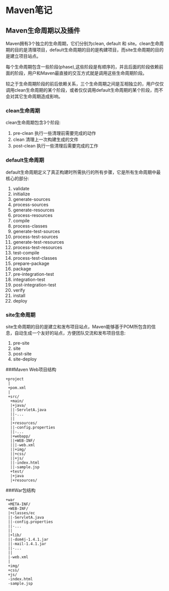# Maven笔记

## Maven生命周期以及插件

Maven拥有3个独立的生命周期，它们分别为clean, default 和 site。clean生命周期的目的是清理项目，default生命周期的目的是构建项目，而site生命周期的目的是建立项目站点。

每个生命周期包含一些阶段(phase),这些阶段是有顺序的，并且后面的阶段依赖前面的阶段，用户和Maven最直接的交互方式就是调用这些生命周期阶段。

较之于生命周期阶段的前后依赖关系，三个生命周期之间是互相独立的，用户仅仅调用clean生命周期的某个阶段，或者仅仅调用default生命周期的某个阶段，而不会对其它生命周期造成影响。

### clean生命周期
clean生命周期包含3个阶段:

1. pre-clean 执行一些清理前需要完成的动作
2. clean 清理上一次构建生成的文件
3. post-clean 执行一些清理后需要完成的工作

### default生命周期

default生命周期定义了真正构建时所需执行的所有步骤，它是所有生命周期中最核心的部分:

1. validate
2. initialize
3. generate-sources
4. process-sources
5. generate-resources
6. process-resources
7. compile
8. process-classes
9. generate-test-sources
10. process-test-sources
11. generate-test-resources
12. process-test-resources
13. test-compile
14. process-test-classes
15. prepare-package
16. package
17. pre-integration-test
18. integration-test
19. post-integration-test
20. verify
21. install
22. deploy

### site生命周期
site生命周期的目的是建立和发布项目站点，Maven能够基于POM所包含的信息，自动生成一个友好的站点，方便团队交流和发布项目信息:

1. pre-site
2. site
3. post-site
4. site-deploy


###Maven Web项目结构

	+project
	 |
	 +pom.xml
	 |
	 +src/
	  +main/
	  |+java/
	  ||-ServletA.java
	  ||-...
	  ||
	  |+resources/
	  ||-config.properties
	  ||-...
	  |+webapp/
	  ||+WEB-INF/
	  |||-web.xml
	  ||+img/
	  ||+css/
	  ||+js/
	  ||-index.html
	  ||-sample.jsp
	  +test/
	  |+java
	  |+resources/
	  
###War包结构

	+war
	 +META-INF/
	 +WEB-INF/
	 |+classes/ec
	 ||-ServletA.java
	 ||-config.properties
	 ||-...
	 ||
	 |+lib/
	 ||-dom4j-1.4.1.jar
	 ||-mail-1.4.1.jar
	 ||-...
	 ||
	 |-web.xml
	 |
	 +img/
	 +css/
	 +js/
	 -index.html
	 -sample.jsp
	 

